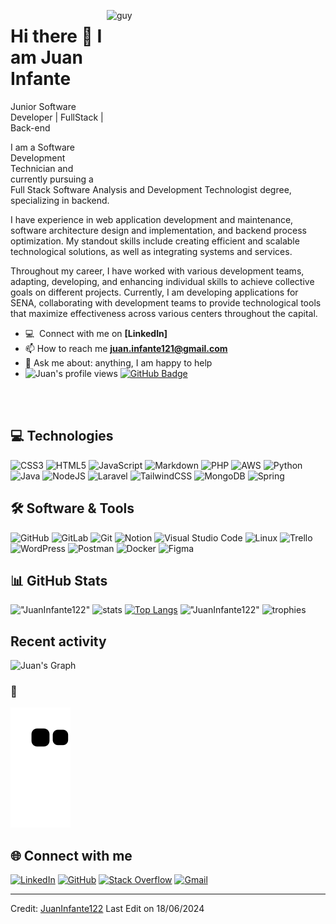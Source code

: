  <img align="right" height="270px" alt="guy" width="350" src="https://i.giphy.com/media/v1.Y2lkPTc5MGI3NjExdnFxN3M5aG5zdm5zbDhwcWl5bWMxMmdrbDdzeXp1YnlqaXRra3AwMyZlcD12MV9pbnRlcm5hbF9naWZfYnlfaWQmY3Q9Zw/bGgsc5mWoryfgKBx1u/giphy.gif" /> </a>
 
### <h1>Hi there 👋 I am Juan Infante</h1>

Junior Software Developer | FullStack | Back-end

I am a Software Development Technician and currently pursuing a Full Stack Software Analysis and Development Technologist degree, specializing in backend.

I have experience in web application development and maintenance, software architecture design and implementation, and backend process optimization. My standout skills include creating efficient and scalable technological solutions, as well as integrating systems and services.

Throughout my career, I have worked with various development teams, adapting, developing, and enhancing individual skills to achieve collective goals on different projects. Currently, I am developing applications for SENA, collaborating with development teams to provide technological tools that maximize effectiveness across various centers throughout the capital.
<br />

<!--- 🌱 &nbsp;I'm currently studying for Bsc. (Hons.) in IT at University of Moratuwa-->
- :computer: &nbsp;Connect with me on **[LinkedIn]**
- 📫 How to reach me **juan.infante121@gmail.com**
- 💬 Ask me about: anything, I am happy to help
- 	<img src="https://komarev.com/ghpvc/?username=JuanInfante122&label=Profile%20views&color=brightgreen&style=plastic" alt="Juan's profile views" /> 
	<a href="https://github.com/JuanInfante122?tab=followers"><img src="https://img.shields.io/github/followers/JuanInfante122?label=Followers&style=social" alt="GitHub Badge"></a>
<br><br>

## 💻 Technologies 

![CSS3](https://img.shields.io/badge/css3-%231572B6.svg?style=for-the-badge&logo=css3&logoColor=white)
![HTML5](https://img.shields.io/badge/html5-%23E34F26.svg?style=for-the-badge&logo=html5&logoColor=white)
![JavaScript](https://img.shields.io/badge/javascript-%23323330.svg?style=for-the-badge&logo=javascript&logoColor=%23F7DF1E)
![Markdown](https://img.shields.io/badge/markdown-%23000000.svg?style=for-the-badge&logo=markdown&logoColor=white)
![PHP](https://img.shields.io/badge/php-%23777BB4.svg?style=for-the-badge&logo=php&logoColor=white)
![AWS](https://img.shields.io/badge/AWS-%23FF9900.svg?style=for-the-badge&logo=amazon-aws&logoColor=white)
![Python](https://img.shields.io/badge/python-3670A0?style=for-the-badge&logo=python&logoColor=ffdd54)
![Java](https://img.shields.io/badge/java-%23ED8B00.svg?style=for-the-badge&logo=openjdk&logoColor=white)
![NodeJS](https://img.shields.io/badge/node.js-6DA55F?style=for-the-badge&logo=node.js&logoColor=white)
![Laravel](https://img.shields.io/badge/laravel-%23FF2D20.svg?style=for-the-badge&logo=laravel&logoColor=white)
![TailwindCSS](https://img.shields.io/badge/tailwindcss-%2338B2AC.svg?style=for-the-badge&logo=tailwind-css&logoColor=white)
![MongoDB](https://img.shields.io/badge/MongoDB-%234ea94b.svg?style=for-the-badge&logo=mongodb&logoColor=white)
![Spring](https://img.shields.io/badge/spring-%236DB33F.svg?style=for-the-badge&logo=spring&logoColor=white)

 ## 🛠️ Software & Tools

![GitHub](https://img.shields.io/badge/github-%23121011.svg?style=for-the-badge&logo=github&logoColor=white)
![GitLab](https://img.shields.io/badge/gitlab-%23181717.svg?style=for-the-badge&logo=gitlab&logoColor=white)
![Git](https://img.shields.io/badge/git-%23F05033.svg?style=for-the-badge&logo=git&logoColor=white)
![Notion](https://img.shields.io/badge/Notion-%23000000.svg?style=for-the-badge&logo=notion&logoColor=white)
![Visual Studio Code](https://img.shields.io/badge/Visual%20Studio%20Code-0078d7.svg?style=for-the-badge&logo=visual-studio-code&logoColor=white)
![Linux](https://img.shields.io/badge/Linux-FCC624?style=for-the-badge&logo=linux&logoColor=black)
![Trello](https://img.shields.io/badge/Trello-%23026AA7.svg?style=for-the-badge&logo=Trello&logoColor=white)
![WordPress](https://img.shields.io/badge/WordPress-%23117AC9.svg?style=for-the-badge&logo=WordPress&logoColor=white)
![Postman](https://img.shields.io/badge/Postman-FF6C37?style=for-the-badge&logo=postman&logoColor=white)
![Docker](https://img.shields.io/badge/docker-%230db7ed.svg?style=for-the-badge&logo=docker&logoColor=white)
![Figma](https://img.shields.io/badge/figma-%23F24E1E.svg?style=for-the-badge&logo=figma&logoColor=white)


## 📊 GitHub Stats

!["JuanInfante122"](https://github-readme-stats.vercel.app/api?username=JuanInfante122&theme=onedark&show_icons=true&hide_border=true&include_all_commits=true&count_private=true&locale=en&show=reviews,discussions_started,prs_merged,prs_merged_percentage)
![stats](https://github-contributor-stats.vercel.app/api?username=JuanInfante122&limit=6&theme=onedark&combine_all_yearly_contributions=true&locale=en)
[![Top Langs](https://github-readme-stats.vercel.app/api/top-langs/?username=JuanInfante122&hide_border=true&include_all_commits=true&count_private=true&layout=normal&show_icons=true&theme=onedark)](https://github.com/anuraghazra/github-readme-stats)
!["JuanInfante122"](https://github-readme-streak-stats.herokuapp.com/?user=JuanInfante122&theme=onedark&hide_border=true)
![trophies](https://github-profile-trophy.vercel.app/?username=JuanInfante122&theme=algolia&no-frame=false&no-bg=true&margin-w=0)

## Recent activity

![Juan's Graph](https://github-readme-activity-graph.vercel.app/graph?username=JuanInfante122&custom_title=Juan's%20GitHub%20Activity%20Graph&bg_color=0D1117&color=7F3FBF&line=7F3FBF&point=7F3FBF&area_color=FFFFFF&title_color=FFFFFF&area=true)


### 🐍

![snake gif](https://github.com/JuanInfante122/JuanInfante122/blob/output/github-contribution-grid-snake.svg)

## 🌐 Connect with me

[![LinkedIn](https://img.shields.io/badge/LinkedIn-%230077B5.svg?logo=linkedin&logoColor=white)](https://www.linkedin.com/in/juaninfantequiroga/)
[![GitHub](https://img.shields.io/badge/github-%23121011.svg?style=for-the-badge&logo=github&logoColor=white)](https://github.com/JuanInfante122)
[![Stack Overflow](https://img.shields.io/badge/-Stackoverflow-FE7A16?style=for-the-badge&logo=stack-overflow&logoColor=white)]()
[![Gmail](https://img.shields.io/badge/Gmail-D14836?style=for-the-badge&logo=gmail&logoColor=white)](mailTo:juan.infante121@gmail.com)

---

Credit: [JuanInfante122](https://github.com/JuanInfante122) Last Edit on 18/06/2024
